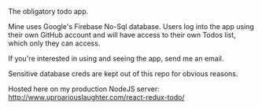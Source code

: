 The obligatory todo app.

Mine uses Google's Firebase No-Sql database. Users log into the app using their own GitHub account and will have access to their own Todos list, which only they can access.  

If you're interested in using and seeing the app, send me an email.

Sensitive database creds are kept out of this repo for obvious reasons.

Hosted here on my production NodeJS server:
http://www.uproariouslaughter.com/react-redux-todo/
